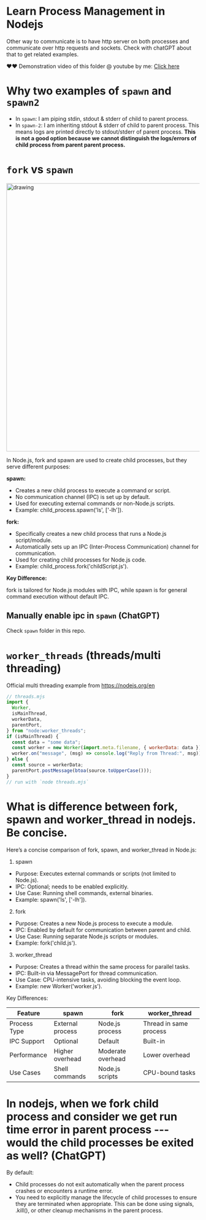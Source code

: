 # Learn Process Management in Nodejs

Other way to communicate is to have http server on both processes and communicate over http requests and sockets. Check with chatGPT about that to get related examples.

❤️❤️ Demonstration video of this folder @ youtube by me: [Click here](https://www.youtube.com/watch?v=epbrENZ_bJs&t=80s)

# Why two examples of `spawn` and `spawn2`

- In `spawn`: I am piping stdin, stdout & stderr of child to parent process.
- In `spawn-2`: I am inheriting stdout & stderr of child to parent process. This means logs are printed directly to stdout/stderr of parent process. **This is not a good option because we cannot distinguish the logs/errors of child process from parent parent process.**

# `fork` vs `spawn`

<img src="https://github.com/user-attachments/assets/6faf7df6-e285-4475-ba28-4115283cfb36" alt="drawing" width="700"/>

In Node.js, fork and spawn are used to create child processes, but they serve different purposes:

**spawn:**

- Creates a new child process to execute a command or script.
- No communication channel (IPC) is set up by default.
- Used for executing external commands or non-Node.js scripts.
- Example: child_process.spawn('ls', ['-lh']).

**fork:**

- Specifically creates a new child process that runs a Node.js script/module.
- Automatically sets up an IPC (Inter-Process Communication) channel for communication.
- Used for creating child processes for Node.js code.
- Example: child_process.fork('childScript.js').

**Key Difference:**

fork is tailored for Node.js modules with IPC, while spawn is for general command execution without default IPC.

## Manually enable ipc in `spawn` (ChatGPT)

Check `spawn` folder in this repo.

# `worker_threads` (threads/multi threading)

Official multi threading example from https://nodejs.org/en

```js
// threads.mjs
import {
  Worker,
  isMainThread,
  workerData,
  parentPort,
} from "node:worker_threads";
if (isMainThread) {
  const data = "some data";
  const worker = new Worker(import.meta.filename, { workerData: data });
  worker.on("message", (msg) => console.log("Reply from Thread:", msg));
} else {
  const source = workerData;
  parentPort.postMessage(btoa(source.toUpperCase()));
}
// run with `node threads.mjs`
```

# What is difference between fork, spawn and worker_thread in nodejs. Be concise.

Here’s a concise comparison of fork, spawn, and worker_thread in Node.js:

1. spawn

- Purpose: Executes external commands or scripts (not limited to Node.js).
- IPC: Optional; needs to be enabled explicitly.
- Use Case: Running shell commands, external binaries.
- Example: spawn('ls', ['-lh']).

2. fork

- Purpose: Creates a new Node.js process to execute a module.
- IPC: Enabled by default for communication between parent and child.
- Use Case: Running separate Node.js scripts or modules.
- Example: fork('child.js').

3. worker_thread

- Purpose: Creates a thread within the same process for parallel tasks.
- IPC: Built-in via MessagePort for thread communication.
- Use Case: CPU-intensive tasks, avoiding blocking the event loop.
- Example: new Worker('worker.js').

Key Differences:

| Feature      | spawn            | fork              | worker_thread          |
| ------------ | ---------------- | ----------------- | ---------------------- |
| Process Type | External process | Node.js process   | Thread in same process |
| IPC Support  | Optional         | Default           | Built-in               |
| Performance  | Higher overhead  | Moderate overhead | Lower overhead         |
| Use Cases    | Shell commands   | Node.js scripts   | CPU-bound tasks        |

# In nodejs, when we fork child process and consider we get run time error in parent process --- would the child processes be exited as well? (ChatGPT)

By default:

- Child processes do not exit automatically when the parent process crashes or encounters a runtime error.
- You need to explicitly manage the lifecycle of child processes to ensure they are terminated when appropriate. This can be done using signals, .kill(), or other cleanup mechanisms in the parent process.
